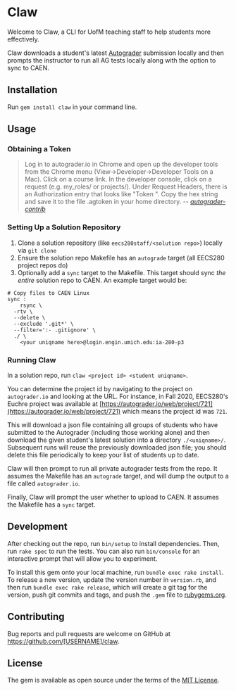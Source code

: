 # Claw

Welcome to Claw, a CLI for UofM teaching staff to help students more effectively.

Claw downloads a student's latest [Autograder](https://autograder.io) submission locally and then prompts the instructor to run all AG tests locally along with the option to sync to CAEN.

## Installation

Run `gem install claw` in your command line.

## Usage

### Obtaining a Token

> Log in to autograder.io in Chrome and open up the developer tools from the Chrome menu (View->Developer->Developer Tools on a Mac).
> Click on a course link.
> In the developer console, click on a request (e.g. my_roles/ or projects/). Under Request Headers, there is an Authorization entry that looks like "Token ".
> Copy the hex string and save it to the file .agtoken in your home directory.
> -- <cite>[autograder-contrib](https://github.com/eecs-autograder/autograder-contrib)</cite>

### Setting Up a Solution Repository

1. Clone a solution repository (like `eecs280staff/<solution repo>`) locally via `git clone`
2. Ensure the solution repo Makefile has an `autograde` target (all EECS280 project repos do)
3. Optionally add a `sync` target to the Makefile. This target should sync _the
   entire_ solution repo to CAEN. An example target would be:

```
# Copy files to CAEN Linux
sync :
	rsync \
  -rtv \
  --delete \
  --exclude '.git*' \
  --filter=':- .gitignore' \
  ./ \
	<your uniqname here>@login.engin.umich.edu:ia-280-p3
```

### Running Claw

In a solution repo, run `claw <project id> <student uniqname>`.

You can determine the project id by navigating to the project on `autograder.io` and looking at the URL.
For instance, in Fall 2020, EECS280's Euchre project was available at [https://autograder.io/web/project/721](https://autograder.io/web/project/721) which means the project id was `721`.

This will download a json file containing all groups of students who have submitted to the Autograder (including those working alone) and then download the given student's latest solution into a directory `./<uniqname>/`.
Subsequent runs will reuse the previously downloaded json file; you should delete this file periodically to keep your list of students up to date.

Claw will then prompt to run all private autograder tests from the repo. It assumes the Makefile has an `autograde` target, and will dump the output to a file called `autograder.io`.

Finally, Claw will prompt the user whether to upload to CAEN. It assumes the Makefile has a `sync` target.

## Development

After checking out the repo, run `bin/setup` to install dependencies. Then, run `rake spec` to run the tests. You can also run `bin/console` for an interactive prompt that will allow you to experiment.

To install this gem onto your local machine, run `bundle exec rake install`. To release a new version, update the version number in `version.rb`, and then run `bundle exec rake release`, which will create a git tag for the version, push git commits and tags, and push the `.gem` file to [rubygems.org](https://rubygems.org).

## Contributing

Bug reports and pull requests are welcome on GitHub at https://github.com/[USERNAME]/claw.

## License

The gem is available as open source under the terms of the [MIT License](https://opensource.org/licenses/MIT).
